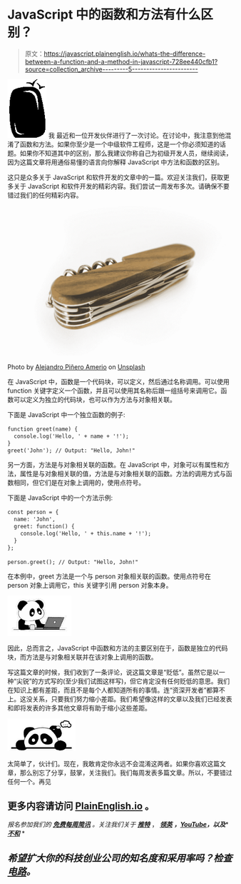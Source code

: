 # JavaScript 中的函数和方法有什么区别？

> 原文：<https://javascript.plainenglish.io/whats-the-difference-between-a-function-and-a-method-in-javascript-728ee440cfb1?source=collection_archive---------5----------------------->

![I](img/41ad8cfea311ab834bb5281f53e0af44.png) 我 最近和一位开发伙伴进行了一次讨论。在讨论中，我注意到他混淆了函数和方法。如果你至少是一个中级软件工程师，这是一个你必须知道的话题。如果你不知道其中的区别，那么我建议你称自己为初级开发人员，继续阅读，因为这篇文章将用通俗易懂的语言向你解释 JavaScript 中方法和函数的区别。

这只是众多关于 JavaScript 和软件开发的文章中的一篇。欢迎关注我们，获取更多关于 JavaScript 和软件开发的精彩内容。我们尝试一周发布多次。请确保不要错过我们的任何精彩内容。

![](img/002ff94e9aca8a7e41956cb58a363a1d.png)

Photo by [Alejandro Piñero Amerio](https://unsplash.com/@vjgalaxy?utm_source=medium&utm_medium=referral) on [Unsplash](https://unsplash.com?utm_source=medium&utm_medium=referral)

在 JavaScript 中，函数是一个代码块，可以定义，然后通过名称调用。可以使用 function 关键字定义一个函数，并且可以使用其名称后跟一组括号来调用它。函数可以定义为独立的代码块，也可以作为方法与对象相关联。

下面是 JavaScript 中一个独立函数的例子:

```
function greet(name) {
  console.log('Hello, ' + name + '!');
}
greet('John'); // Output: "Hello, John!" 
```

另一方面，方法是与对象相关联的函数。在 JavaScript 中，对象可以有属性和方法，属性是与对象相关联的值，方法是与对象相关联的函数。方法的调用方式与函数相同，但它们是在对象上调用的，使用点符号。

下面是 JavaScript 中的一个方法示例:

```
const person = {
  name: 'John',
  greet: function() {
    console.log('Hello, ' + this.name + '!');
  }
};

person.greet(); // Output: "Hello, John!" 
```

在本例中，greet 方法是一个与 person 对象相关联的函数。使用点符号在 person 对象上调用它，this 关键字引用 person 对象本身。

![](img/e0f90aa8a73ed83a7684ec0b22f6f292.png)

因此，总而言之，JavaScript 中函数和方法的主要区别在于，函数是独立的代码块，而方法是与对象相关联并在该对象上调用的函数。

写这篇文章的时候，我们收到了一条评论，说这篇文章是“贬低”。虽然它是以一种“尖锐”的方式写的(至少我们试图这样写)，但它肯定没有任何贬低的意思。我们在知识上都有差距，而且不是每个人都知道所有的事情。连“资深开发者”都算不上。这没关系，只要我们努力缩小差距。我们希望像这样的文章以及我们已经发表和即将发表的许多其他文章将有助于缩小这些差距。

![](img/5c7fdb823e2c7f4190f716ff6bed224c.png)

太简单了，伙计们。现在，我敢肯定你永远不会混淆这两者。如果你喜欢这篇文章，那么别忘了分享，鼓掌，关注我们。我们每周发表多篇文章。所以，不要错过任何一个。再见

## 更多内容请访问 [PlainEnglish.io](https://plainenglish.io/) 。

*报名参加我们的* [***免费每周简讯***](http://newsletter.plainenglish.io/) *。关注我们关于* [***推特***](https://twitter.com/inPlainEngHQ) ， [***领英***](https://www.linkedin.com/company/inplainenglish/) ***，***[***YouTube***](https://www.youtube.com/channel/UCtipWUghju290NWcn8jhyAw)***，以及****[***不和***](https://discord.gg/GtDtUAvyhW) *

## *希望扩大你的科技创业公司的知名度和采用率吗？检查[电路](https://circuit.ooo/?utm=publication-post-cta)。*